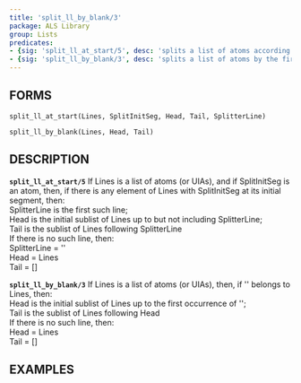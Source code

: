 ```yaml
---
title: 'split_ll_by_blank/3'
package: ALS Library
group: Lists
predicates:
- {sig: 'split_ll_at_start/5', desc: 'splits a list of atoms according to an initial subatom'}
- {sig: 'split_ll_by_blank/3', desc: 'splits a list of atoms by the first null atom'}
---
```

## FORMS

`split_ll_at_start(Lines, SplitInitSeg, Head, Tail, SplitterLine)`

`split_ll_by_blank(Lines, Head, Tail)`

## DESCRIPTION

**`split_ll_at_start/5`** If Lines is a list of atoms (or UIAs), and if SplitInitSeg is an atom,
    then, if there is any element of Lines with SplitInitSeg at its initial segment,
    then:<br>
    SplitterLine is the first such line;<br>
    Head is the initial sublist of Lines up to but not including SplitterLine;<br>
    Tail is the sublist of Lines following SplitterLine<br>
    If there is no such line, then:<br>
    SplitterLine = ''<br>
    Head = Lines<br>
    Tail = []

**`split_ll_by_blank/3`** If Lines is a list of atoms (or UIAs), then, if '' belongs to Lines,
    then:<br>
    Head is the initial sublist of Lines up to the first occurrence of '';<br>
    Tail is the sublist of Lines following Head<br>
    If there is no such line, then:<br>
    Head = Lines<br>
    Tail = []

## EXAMPLES

